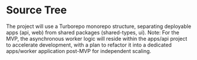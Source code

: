 # Source Tree

The project will use a Turborepo monorepo structure, separating deployable apps (api, web) from shared packages (shared-types, ui). Note: For the MVP, the asynchronous worker logic will reside within the apps/api project to accelerate development, with a plan to refactor it into a dedicated apps/worker application post-MVP for independent scaling.
